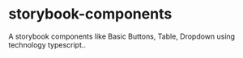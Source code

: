 # storybook-components
A storybook components like Basic Buttons, Table, Dropdown using technology typescript..

